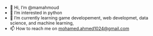 - 👋 Hi, I’m @mamahmoud
- 👀 I’m interested in python
- 🌱 I’m currently learning game developement, web developmet, data science, and machine learning, 
- 📫 How to reach me on mohamed.ahmed1024@gmail.com

<!---
mamahmoud/mamahmoud is a ✨ special ✨ repository because its `README.md` (this file) appears on your GitHub profile.
You can click the Preview link to take a look at your changes.
--->
